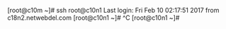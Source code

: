 [root@c10m ~]# ssh root@c10n1
Last login: Fri Feb 10 02:17:51 2017 from c18n2.netwebdel.com
[root@c10n1 ~]# ^C
[root@c10n1 ~]# 


